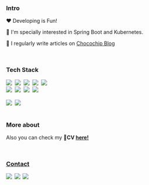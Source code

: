 <h3 align="left">Intro</h3>
 <p> ❤ Developing is Fun! </p>
 <p>🔭 I'm specially interested in Spring Boot and Kubernetes.</p>
 <p>📝 I regularly write articles on <a href="https://velog.io/@chocochip">Chocochip Blog</a></p>

<br>
<h3 align="left">Tech Stack</h3>
<div align=left>
  <img src="https://img.shields.io/badge/Javascript-F7DF1E?style=flat-square&logo=javascript&logoColor=000000"/>&nbsp
  <img src="https://img.shields.io/badge/Java-E34F26?style=flat-square&logo=java&logoColor=FFFFFF"/>&nbsp
  <img src="https://img.shields.io/badge/C++-F34B7D?style=flat-square&logo=c%2B%2B&logoColor=FFFFFF"/>&nbsp
  <img src="https://img.shields.io/badge/C%23-239120?style=flat-square&logo=c-sharp&logoColor=FFFFFF"/>&nbsp
  <img src="https://img.shields.io/badge/Python-3572A5?style=flat-square&logo=Python&logoColor=FFFFFF"/>&nbsp
   <br>
  <img src="https://img.shields.io/badge/node.js-339933?style=flat-square&logo=node.js&logoColor=white"/>&nbsp
  <img src="https://img.shields.io/badge/spring-6DB33F?style=flat-square&logo=spring&logoColor=white"/>&nbsp
  <img src="https://img.shields.io/badge/aws-FF9900?style=flat-square&logo=Amazon AWS&logoColor=white"/>&nbsp
  <img src="https://img.shields.io/badge/kubernetes-326CE5?style=flat-square&logo=kubernetes&logoColor=white"/>&nbsp
   <br>
   <br>
</div>

<div align=left>
  <img src="http://mazassumnida.wtf/api/mini/generate_badge?boj=chocochip101"/>&nbsp
  <img src="http://mazassumnida.wtf/api/mini/generate_badge?boj=kiho1998"/>&nbsp
</div>

<br>
 <h3>More about</h3>
 <p>
Also you can check my 📃<b>CV <a href="https://www.naver.com" target="_blank"> here!
 </p>
 
<br>
 <h3>Contact</h3>
 <p>
  <img src="https://img.shields.io/badge/chocochip101-0A66C2?style=flat-square&logo=linkedin&logoColor=white"/></a>&nbsp
  <img src="https://img.shields.io/badge/dev.chocochip-EA4335?style=flat-square&logo=gmail&logoColor=white"/></a>&nbsp
  <img src="https://img.shields.io/badge/symb0l__0310-E4405F?style=flat-square&logo=instagram&logoColor=white"/></a>&nbsp
</p>

<!--
**Chocochip101/Chocochip101** is a ✨ _special_ ✨ repository because its `README.md` (this file) appears on your GitHub profile.

Here are some ideas to get you started:

- 🔭 I’m currently working on ...
- 🌱 I’m currently learning ...
- 👯 I’m looking to collaborate on ...
- 🤔 I’m looking for help with ...
- 💬 Ask me about ...
- 📫 How to reach me: ...
- 😄 Pronouns: ...
- ⚡ Fun fact: ...
-->
